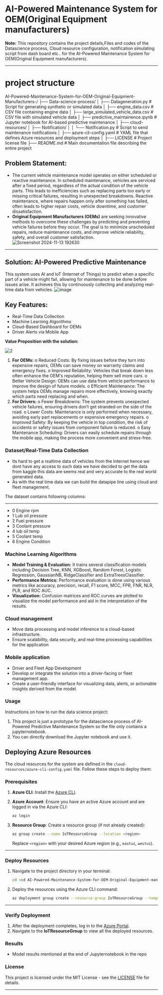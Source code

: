 # AI-Powered Maintenance System for OEM(Original Equipment manufacturers)

   **Note:** This repository contains the project details,Files and codes of the Datascience process, Cloud resource configuration, notification simulating script from dash board etc.. for the  AI-Powered Maintenance System for OEM(Original Equipment manufacturers).
 
----
# project structure
AI-Powered-Maintenance-System-for-OEM-Original-Equipment-Manufacturers-/
├── Data-science-process/
│   ├── Datageneration.py                # Script for generating synthetic or simulated data
│   ├── engine_data.csv                  # CSV file containing engine data
│   ├── large_simulated_vehicle_data.csv # CSV file with simulated vehicle data
│   ├── predictive_maintainence.ipynb    # Jupyter notebook for AI-based predictive maintenance
│
├── cloud-resources/
│   ├── Notification/
│   │   └── Notification.py              # Script to send maintenance notifications
│   ├── azure-cli-config.yaml            # YAML file that defines Azure resources and deployment steps
│
├── LICENSE                              # Project license file
├── README.md                            # Main documentation file describing the entire project

## Problem Statement:

- The current vehicle maintenance model operates on either scheduled or reactive maintenance. In scheduled maintenance, vehicles are serviced after a fixed period, regardless of the actual condition of the vehicle parts. This leads to inefficiencies such as replacing parts too early or missing critical failures, resulting in unexpected breakdowns. Reactive maintenance, where repairs happen only after something has failed, often leads to higher repair costs, vehicle downtime, and customer dissatisfaction.
- **Original Equipment Manufacturers (OEMs)** are seeking innovative methods to overcome these challenges by predicting and preventing vehicle failures before they occur. The goal is to minimize unscheduled repairs, reduce maintenance costs, and improve vehicle reliability, safety, and overall customer satisfaction.
![Screenshot 2024-11-13 192630](https://github.com/user-attachments/assets/ede3df97-416b-4a54-af1b-c57801c8fae4)

----
## Solution: AI-Powered Predictive Maintenance

This system uses AI and IoT (Internet of Things) to predict when a specific part of a vehicle might fail, allowing for maintenance to be done before issues arise. It achieves this by continuously collecting and analyzing real-time data from vehicles.
![image](https://github.com/user-attachments/assets/fecd3c70-8d12-4148-b7b6-a9e0dc81e29b)




## Key Features:

- Real-Time Data Collection
- Machine Learning Algorithms
- Cloud-Based Dashboard for OEMs
- Driver Alerts via Mobile App

**Value Proposition with the solution:**

![2](https://github.com/user-attachments/assets/5300724b-d5f0-4c8c-b45e-2d0de13cf949)

1. **For OEMs:**
o	Reduced Costs: By fixing issues before they turn into expensive repairs, OEMs can save money on warranty claims and emergency fixes.
o	Improved Reliability: Vehicles that break down less often enhance the OEM's reputation, helping them sell more cars.
o	Better Vehicle Design: OEMs can use data from vehicle performance to improve the design of future models.
o	Efficient Maintenance: The system helps OEMs manage repairs more effectively, knowing exactly which parts need replacing and when.
2. **For Drivers:** 
o	Fewer Breakdowns: The system prevents unexpected vehicle failures, ensuring drivers don’t get stranded on the side of the road.
o	Lower Costs: Maintenance is only performed when necessary, avoiding early part replacements or expensive emergency repairs.
o	Improved Safety: By keeping the vehicle in top condition, the risk of accidents or safety issues from component failure is reduced.
o	Easy Maintenance Scheduling: Drivers can easily schedule repairs through the mobile app, making the process more convenient and stress-free.


### Dataset/Real-Time Data Collection

- Its hard to get a realtime data of vehicles  from the Internet hence we dont have any access to such data we have decided  to get the data from kaggle this data are seems real and very accurate to the real world generated data.
- As with the real time data we can build the datapipe line using cloud and fleet management.

The dataset contains following columns:
- ---  ------            --------------  -----  
- 0   Engine rpm       
- 1   Lub oil pressure
-  2   Fuel pressure     
- 3   Coolant pressure
- 4   lub oil temp      
- 5   Coolant temp     
- 6   Engine Condition  

### Machine Learning Algorithms

- **Model Training & Evaluation:** It trains several classification models including Decision Tree, KNN, XGBoost, Random Forest, Logistic Regression, GaussianNB, RidgeClassifier and ExtraTreesClassifier.
- **Performance Metrics:** Performance evaluation is done using various metrics like accuracy, precision, recall, F1 score, MCC, FPR, FNR, NLR, PLR, and ROC AUC.
- **Visualization:** Confusion matrices and ROC curves are plotted to visualize the model performance and aid in the interpretation of the results.


### Cloud management
- Move data processing and model inference to a cloud-based infrastructure.
-	Ensure scalability, data security, and real-time processing capabilities for the application


### Mobile application
-  Driver and Fleet App Development
- Develop or integrate the solution into a driver-facing or fleet management app.
- Create a user-friendly interface for visualizing data, alerts, or actionable insights derived from the model.



### Usage

Instructions on how to run the data science project:

1. This project is just a prototype for the datascience process of AI-Powered Predictive Maintenance System so the file only contains a jupyternotebook.
2. You can directly download the Jupyter notebook and use it. 

## **Deploying Azure Resources**

The cloud resources for the system are defined in the `cloud-resources/azure-cli-config.yaml` file. Follow these steps to deploy them:

### **Prerequisites**

1. **Azure CLI**: Install the [Azure CLI](https://learn.microsoft.com/en-us/cli/azure/install-azure-cli).
2. **Azure Account**: Ensure you have an active Azure account and are logged in via the Azure CLI:
   ```bash
   az login
   ```

3. **Resource Group**: Create a resource group (if not already created):
   ```bash
   az group create --name IoTResourceGroup --location <region>
   ```
   Replace `<region>` with your desired Azure region (e.g., `eastus`, `westus`).

---

### **Deploy Resources**

1. Navigate to the project directory in your terminal:
   ```bash
   cd <cd AI-Powered-Maintenance-System-for-OEM-Original-Equipment-manufacturers-/cloud-resources>
   ```

2. Deploy the resources using the Azure CLI command:
   ```bash
   az deployment group create --resource-group IoTResourceGroup --template-file cloud-resources/azure-cli-config.yaml
   ```

---

### **Verify Deployment**

1. After the deployment completes, log in to the [Azure Portal](https://portal.azure.com).
2. Navigate to the **IoTResourceGroup** to view all the deployed resources.




### Results
-  Model results  mentioned at the end of Jupyternotebook in the repo


### License

This project is licensed under the MIT License - see the [LICENSE](LICENSE) file for details.

---
